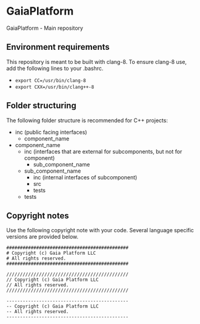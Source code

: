 # GaiaPlatform
GaiaPlatform - Main repository

## Environment requirements

This repository is meant to be built with clang-8. To ensure clang-8 use, add the following lines to your .bashrc.

* ```export CC=/usr/bin/clang-8```
* ```export CXX=/usr/bin/clang++-8```

## Folder structuring

The following folder structure is recommended for C++ projects:

* inc (public facing interfaces)
  * component_name
* component_name
  * inc (interfaces that are external for subcomponents, but not for component)
    * sub\_component\_name
  * sub\_component\_name
    * inc (internal interfaces of subcomponent)
    * src
    * tests
  * tests

## Copyright notes

Use the following copyright note with your code. Several language specific versions are provided below.

```
#############################################
# Copyright (c) Gaia Platform LLC
# All rights reserved.
#############################################

/////////////////////////////////////////////
// Copyright (c) Gaia Platform LLC
// All rights reserved.
/////////////////////////////////////////////

---------------------------------------------
-- Copyright (c) Gaia Platform LLC
-- All rights reserved.
---------------------------------------------
```
